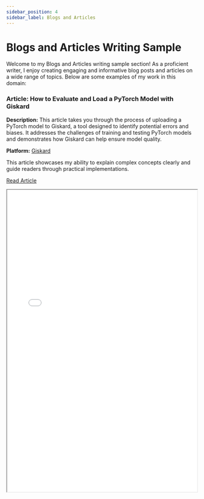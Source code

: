 ```yaml
---
sidebar_position: 4
sidebar_label: Blogs and Articles
---
```


# Blogs and Articles Writing Sample

Welcome to my Blogs and Articles writing sample section! As a proficient writer, I enjoy creating engaging and informative blog posts and articles on a wide range of topics. Below are some examples of my work in this domain:

### Article: How to Evaluate and Load a PyTorch Model with Giskard

**Description:** This article takes you through the process of uploading a PyTorch model to Giskard, a tool designed to identify potential errors and biases. It addresses the challenges of training and testing PyTorch models and demonstrates how Giskard can help ensure model quality.

**Platform:** [Giskard](https://www.giskard.ai/)

This article showcases my ability to explain complex concepts clearly and guide readers through practical implementations. 

[Read Article](https://www.giskard.ai/knowledge/how-to-evaluate-and-load-a-pytorch-model-with-giskard)

<iframe width="100%" height="800" src="/img/pdf/giskard-blog.pdf"/>


### Article: Mailchimp Database Integration Guide: How to Connect Any App to Mailchimp

**Description:** Explored the process of integrating Mailchimp with various applications and databases, enabling users to harness the power of data synchronization for enhanced marketing and outreach.

**Date:** July 14, 2022

**Platform:** [Coupler.io](https://www.coupler.io/)

<iframe width="100%" height="800" src="/img/pdf/coupler-pipedrive.pdf"/>


[Read Full Article](https://blog.coupler.io/mailchimp-database-integration/)


## List of articles written by Me

<iframe width="100%" height="800" src="https://docs.google.com/spreadsheets/d/e/2PACX-1vSsLD0sxbbF10tnQdE0458OaW8bGE6QdopYTGI8HGSzbsryIEkpy78-bg2jHwLAKTc2cpuPzRRouolE/pubhtml?gid=0&single=true"/>

[View on Gsheets](https://docs.google.com/spreadsheets/d/1bgPWg-X8ON2ugT5Eg2DR4boXtrEIvMxsSNq3uuaJb1U/edit?usp=sharing)

This showcase my ability to deliver insightful and engaging content on various subjects. If you're interested in collaborating on similar projects or would like more details, please feel free to [contact me](mailto:favourkelvin17@gmail.com). I'm excited to contribute to your content needs!